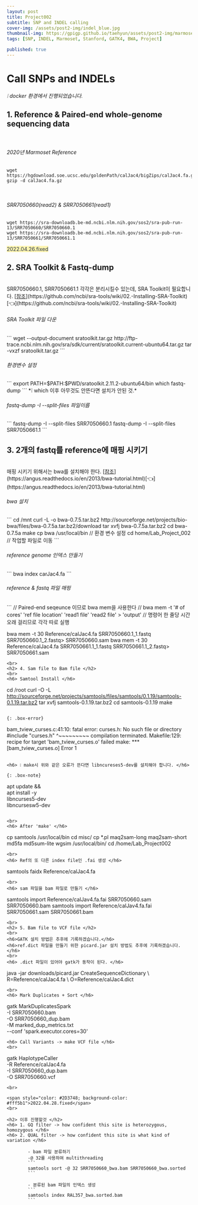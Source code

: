 ```yaml
---
layout: post
title: Project002
subtitle: SNP and INDEL calling
cover-img: /assets/post2-img/indel_blue.jpg
thumbnail-img: https://gpigp.github.io/taehyun/assets/post2-img/marmoset.jpg
tags: [SNP, INDEL, Marmoset, Stanford, GATK4, BWA, Project]

published: true
---
```


Call SNPs and INDELs
============================

*❕ docker 환경에서 진행되었습니다.*

<h2> 1. Reference & Paired-end whole-genome sequencing data </h2>
<br>
<h6> 2020년 Marmoset Reference </h6>
   
```
wget https://hgdownload.soe.ucsc.edu/goldenPath/calJac4/bigZips/calJac4.fa.gz
gzip -d calJac4.fa.gz
```    
<br>
<h6> SRR7050660(read2) & SRR7050661(read1)</h6>
   
```
wget https://sra-downloadb.be-md.ncbi.nlm.nih.gov/sos2/sra-pub-run-13/SRR7050660/SRR7050660.1
wget https://sra-downloadb.be-md.ncbi.nlm.nih.gov/sos2/sra-pub-run-13/SRR7050661/SRR7050661.1
```   
<span style="color: #2D3748; background-color: #fff5b1">2022.04.26.fixed</span>
<br>

<h2> 2. SRA Toolkit & Fastq-dump </h2>
<br>
SRR7050660.1, SRR7050661.1 각각은 분리시킬수 있는데, SRA Toolkit이 필요합니다.   
[<u>참조</u>](https://github.com/ncbi/sra-tools/wiki/02.-Installing-SRA-Toolkit)[👈](https://github.com/ncbi/sra-tools/wiki/02.-Installing-SRA-Toolkit) 
<br>
<h6> SRA Toolkit 파일 다운 </h6>
```
wget --output-document sratoolkit.tar.gz http://ftp-trace.ncbi.nlm.nih.gov/sra/sdk/current/sratoolkit.current-ubuntu64.tar.gz
tar -vxzf sratoolkit.tar.gz
```    
<br>
<h6> 환경변수 설정 </h6>
```
export PATH=$PATH:$PWD/sratoolkit.2.11.2-ubuntu64/bin
which fastq-dump
```
*❕ which 이후 아무것도 안뜬다면 설치가 안된 것.*
<br>
<h6> fastq-dump -I --split-files 파일이름 </h6>
```
fastq-dump -I --split-files SRR7050660.1
fastq-dump -I --split-files SRR7050661.1
```
<br>
<h2> 3. 2개의 fastq를 reference에 매핑 시키기 </h2>
<br>
매핑 시키기 위해서는 bwa를 설치해야 한다.   
[<u>참조</u>](https://angus.readthedocs.io/en/2013/bwa-tutorial.html)[👈](https://angus.readthedocs.io/en/2013/bwa-tutorial.html)   
<h6> bwa 설치 </h6>   
```
cd /mnt
curl -L -o bwa-0.7.5.tar.bz2 http://sourceforge.net/projects/bio-bwa/files/bwa-0.7.5a.tar.bz2/download
tar xvfj bwa-0.7.5a.tar.bz2
cd bwa-0.7.5a
make
cp bwa /usr/local/bin                // 환경 변수 설정
cd home/Lab_Project_002              // 작업할 파일로 이동
```
<br>
<h6> reference genome 인덱스 만들기 </h6>   
```
bwa index carJac4.fa
```
<br>
<h6> reference & fastq 파일 매핑 </h6>
```
// Paired-end seqeunce 이므로 bwa mem을 사용한다
// bwa mem -t '# of cores' 'ref file location' 'read1 file' 'read2 file' > 'output'
// 명령어 한 줄당 시간 오래 걸리므로 각각 따로 실행

bwa mem -t 30 Reference/calJac4.fa SRR7050660.1_1.fastq SRR7050660.1_2.fastq> SRR7050660.sam
bwa mem -t 30 Reference/calJac4.fa SRR7050661.1_1.fastq SRR7050661.1_2.fastq> SRR7050661.sam
```
<br>
<h2> 4. Sam file to Bam file </h2>
<br>
<h6> Samtool Install </h6>
```
cd /root
curl -O -L http://sourceforge.net/projects/samtools/files/samtools/0.1.19/samtools-0.1.19.tar.bz2
tar xvfj samtools-0.1.19.tar.bz2
cd samtools-0.1.19
make
```   

{: .box-error}
```
bam_tview_curses.c:41:10: fatal error: curses.h: No such file or directory
#include "curses.h"
         ^~~~~~~~~~
compilation terminated.
Makefile:129: recipe for target 'bam_tview_curses.o' failed
make: *** [bam_tview_curses.o] Error 1 
```

<h6> ❕ make시 위와 같은 오류가 뜬다면 libncureses5-dev를 설치해야 합니다. </h6>

{: .box-note}
```
apt update && \
apt install -y \
libncurses5-dev \
libncursesw5-dev
```

<br>
<h6> After 'make' </h6>
```
cp samtools /usr/local/bin
cd misc/
cp *.pl maq2sam-long maq2sam-short md5fa md5sum-lite wgsim /usr/local/bin/
cd /home/Lab_Project002
```
<br>
<h6> Ref의 또 다른 index file인 .fai 생성 </h6>
```
samtools faidx Reference/calJac4.fa
```
<br>
<h6> sam 파일을 bam 파일로 만들기 </h6>
```
samtools import Reference/calJav4.fa.fai SRR7050660.sam SRR7050660.bam
samtools import Reference/calJav4.fa.fai SRR7050661.sam SRR7050661.bam
```
<br>
<h2> 5. Bam file to VCF file </h2>
<br>
<h6>GATK 설치 방법은 추후에 기록하겠습니다.</h6>
<h6>ref.dict 파일을 만들기 위한 picard.jar 설치 방법도 추후에 기록하겠습니다.</h6>
<br>
<h6> .dict 파일이 있어야 gatk가 동작이 된다. </h6>
```
java -jar downloads/picard.jar CreateSequenceDictionary \ 
      R=Reference/calJac4.fa \ 
      O=Reference/calJac4.dict
```
<br>
<h6> Mark Duplicates + Sort </h6>
```
gatk MarkDuplicatesSpark \
            -I SRR7050660.bam \
            -O SRR7050660_dup.bam \
            -M marked_dup_metrics.txt \
            --conf 'spark.executor.cores=30'
```
<h6> Call Variants -> make VCF file </h6>
<br>
```
gatk HaplotypeCaller \
        -R Reference/calJac4.fa \
        -I SRR7050660_dup.bam \
        -O SRR7050660.vcf
```
<br>

<span style="color: #2D3748; background-color: #fff5b1">2022.04.28.fixed</span>
<br>

<h2> 이후 진행할것 </h2>
<h6> 1. GQ filter -> how confident this site is heterozygous, homozygous </h6>
<h6> 2. QUAL filter -> how confident this site is what kind of variation </h6>
        
        - bam 파일 분류하기    
        -@ 32를 사용하여 multithreading
        ```
        samtools sort -@ 32 SRR7050660_bwa.bam SRR7050660_bwa.sorted
        ```
        
        - 분류된 bam 파일의 인덱스 생성
        ```
        samtools index RAL357_bwa.sorted.bam
        ```

